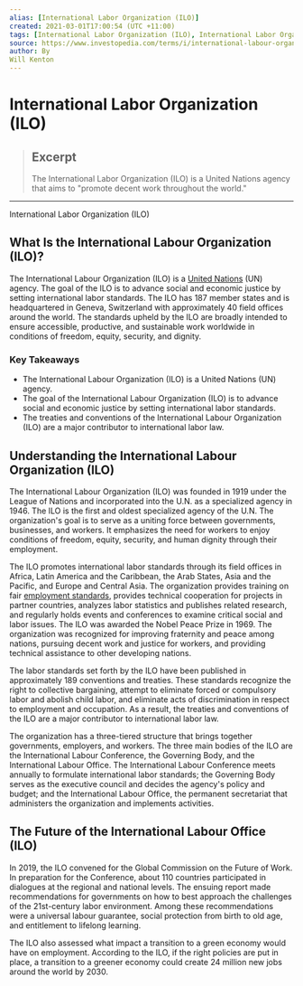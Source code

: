 ```yaml
---
alias: [International Labor Organization (ILO)]
created: 2021-03-01T17:00:54 (UTC +11:00)
tags: [International Labor Organization (ILO), International Labor Organization (ILO)]
source: https://www.investopedia.com/terms/i/international-labour-organization.asp
author: By
Will Kenton
---
```


# International Labor Organization (ILO)

> ## Excerpt
> The International Labor Organization (ILO) is a United Nations agency that aims to "promote decent work throughout the world."

---

International Labor Organization (ILO)
## What Is the International Labour Organization (ILO)?

The International Labour Organization (ILO) is a [United Nations](https://www.investopedia.com/terms/u/united-nations-un.asp) (UN) agency. The goal of the ILO is to advance social and economic justice by setting international labor standards. The ILO has 187 member states and is headquartered in Geneva, Switzerland with approximately 40 field offices around the world. The standards upheld by the ILO are broadly intended to ensure accessible, productive, and sustainable work worldwide in conditions of freedom, equity, security, and dignity.

### Key Takeaways

-   The International Labour Organization (ILO) is a United Nations (UN) agency.
-   The goal of the International Labour Organization (ILO) is to advance social and economic justice by setting international labor standards.
-   The treaties and conventions of the International Labour Organization (ILO) are a major contributor to international labor law.

## Understanding the International Labour Organization (ILO)

The International Labour Organization (ILO) was founded in 1919 under the League of Nations and incorporated into the U.N. as a specialized agency in 1946. The ILO is the first and oldest specialized agency of the U.N. The organization's goal is to serve as a uniting force between governments, businesses, and workers. It emphasizes the need for workers to enjoy conditions of freedom, equity, security, and human dignity through their employment.

The ILO promotes international labor standards through its field offices in Africa, Latin America and the Caribbean, the Arab States, Asia and the Pacific, and Europe and Central Asia. The organization provides training on fair [employment standards](https://www.investopedia.com/terms/t/terms-of-employment.asp), provides technical cooperation for projects in partner countries, analyzes labor statistics and publishes related research, and regularly holds events and conferences to examine critical social and labor issues. The ILO was awarded the Nobel Peace Prize in 1969. The organization was recognized for improving fraternity and peace among nations, pursuing decent work and justice for workers, and providing technical assistance to other developing nations.

The labor standards set forth by the ILO have been published in approximately 189 conventions and treaties. These standards recognize the right to collective bargaining, attempt to eliminate forced or compulsory labor and abolish child labor, and eliminate acts of discrimination in respect to employment and occupation. As a result, the treaties and conventions of the ILO are a major contributor to international labor law.

The organization has a three-tiered structure that brings together governments, employers, and workers. The three main bodies of the ILO are the International Labour Conference, the Governing Body, and the International Labour Office. The International Labour Conference meets annually to formulate international labor standards; the Governing Body serves as the executive council and decides the agency's policy and budget; and the International Labour Office, the permanent secretariat that administers the organization and implements activities. 

## The Future of the International Labour Office (ILO)

In 2019, the ILO convened for the Global Commission on the Future of Work. In preparation for the Conference, about 110 countries participated in dialogues at the regional and national levels. The ensuing report made recommendations for governments on how to best approach the challenges of the 21st-century labor environment. Among these recommendations were a universal labour guarantee, social protection from birth to old age, and entitlement to lifelong learning.

The ILO also assessed what impact a transition to a green economy would have on employment. According to the ILO, if the right policies are put in place, a transition to a greener economy could create 24 million new jobs around the world by 2030.

